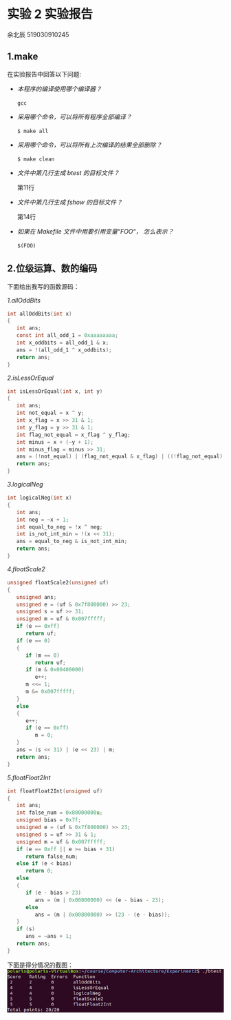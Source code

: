 # 实验 2 实验报告

余北辰 519030910245

## 1.make

在实验报告中回答以下问题:

* _本程序的编译使用哪个编译器？_

    `gcc`

* _采用哪个命令，可以将所有程序全部编译？_

    `$ make all`

* _采用哪个命令，可以将所有上次编译的结果全部删除？_

    `$ make clean`

* _文件中第几行生成 btest 的目标文件？_

    第11行

* _文件中第几行生成 fshow 的目标文件？_
  
    第14行

* _如果在 Makefile 文件中用要引用变量“FOO“， 怎么表示？_
  
    `$(FOO)`
## 2.位级运算、数的编码

下面给出我写的函数源码：

_1.allOddBits_

```c
int allOddBits(int x)
{
   int ans;
   const int all_odd_1 = 0xaaaaaaaa;
   int x_oddbits = all_odd_1 & x;
   ans = !(all_odd_1 ^ x_oddbits);
   return ans;
}
```

_2.isLessOrEqual_

```c
int isLessOrEqual(int x, int y)
{
   int ans;
   int not_equal = x ^ y;
   int x_flag = x >> 31 & 1;
   int y_flag = y >> 31 & 1;
   int flag_not_equal = x_flag ^ y_flag;
   int minus = x + (~y + 1);
   int minus_flag = minus >> 31;
   ans = (!not_equal) | (flag_not_equal & x_flag) | ((!flag_not_equal) & minus_flag);
   return ans;
}
```

_3.logicalNeg_

```c
int logicalNeg(int x)
{
   int ans;
   int neg = ~x + 1;
   int equal_to_neg = !x ^ neg;
   int is_not_int_min = !(x << 31);
   ans = equal_to_neg & is_not_int_min;
   return ans;
}
```
_4.floatScale2_

```c
unsigned floatScale2(unsigned uf)
{
   unsigned ans;
   unsigned e = (uf & 0x7f800000) >> 23;
   unsigned s = uf >> 31;
   unsigned m = uf & 0x007fffff;
   if (e == 0xff)
      return uf;
   if (e == 0)
   {
      if (m == 0)
         return uf;
      if (m & 0x00400000)
         e++;
      m <<= 1;
      m &= 0x007fffff;
   }
   else
   {
      e++;
      if (e == 0xff)
         m = 0;
   }
   ans = (s << 31) | (e << 23) | m;
   return ans;
}
```

_5.floatFloat2Int_

```c
int floatFloat2Int(unsigned uf)
{
   int ans;
   int false_num = 0x80000000u;
   unsigned bias = 0x7f;
   unsigned e = (uf & 0x7f800000) >> 23;
   unsigned s = uf >> 31 & 1;
   unsigned m = uf & 0x007fffff;
   if (e == 0xff || e >= bias + 31)
      return false_num;
   else if (e < bias)
      return 0;
   else
   {
      if (e - bias > 23)
         ans = (m | 0x00800000) << (e - bias - 23);
      else
         ans = (m | 0x00800000) >> (23 - (e - bias));
   }
   if (s)
      ans = ~ans + 1;
   return ans;
}
```

下面是得分情况的截图：
![avatar](success.png)